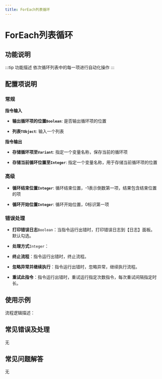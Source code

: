 ```yaml
---
title: ForEach列表循环
---
```


# ForEach列表循环

## 功能说明

:::tip 功能描述
依次循环列表中的每一项进行自动化操作
:::

## 配置项说明

### 常规

**指令输入**

- **输出循环项的位置`Boolean`**: 是否输出循环项的位置

- **列表`TObject`**: 输入一个列表


**指令输出**

- **存储循环项至`Variant`**: 指定一个变量名称，保存当前的循环项

- **存储当前循环位置至`Integer`**: 指定一个变量名称，用于存储当前循环项的位置

### 高级

- **循环结束位置`Integer`**: 循环结束位置，-1表示倒数第一项，结果包含结束位置的项

- **循环开始位置`Integer`**: 循环开始位置，0标识第一项

### 错误处理

- **打印错误日志**`Boolean`：当指令运行出错时，打印错误日志到【日志】面板。默认勾选。

- **处理方式**`Integer`：

 - **终止流程**：指令运行出错时，终止流程。

 - **忽略异常并继续执行**：指令运行出错时，忽略异常，继续执行流程。

 - **重试此指令**：指令运行出错时，重试运行指定次数指令，每次重试间隔指定时长。

## 使用示例

流程逻辑描述：

## 常见错误及处理

无

## 常见问题解答

无

